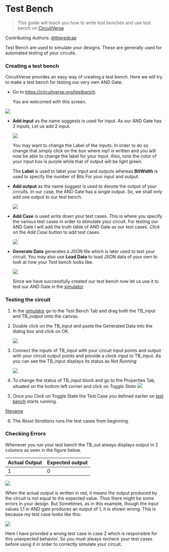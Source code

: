 # Test Bench

> This guide will teach you how to write test benches and use test bench on [CircuitVerse](https://circuitverse.com/simulator)

Contributing Authors: [@theredcap](https://github.com/theredcap)

Test Bench are used to simulate your designs. These are generally used for automated testing of your circuits. 

### Creating a test bench

CircuitVerse provides an easy way of creating a test bench. Here we will try to make a test bench for testing our very own AND Gate.

* Go to <https://circuitverse.org/testbench>.

  You are welcomed with this screen.

![](images\testbench\welcome.png)

* **Add input** as the name suggests is used for input. As our AND Gate has 2 inputs, Let us add 2 input.

  ![](images\testbench\input.png)

  You may want to change the Label of the inputs. In order to do so change that simply click on the box where inp1 is written and you will now be able to change the label for your input. Also, note the color of your input box is purple while that of output will be light green.

  The **Label** is used to label your input and outputs whereas **BitWidth** is used to specify the number of Bits For your input and output.

* **Add output** as the name suggest is used to denote the output of your circuits. In our case, the AND Gate has a single output. So, we shall only add one output to our test bench.

  ![](images\testbench\output.png)

* **Add Case** is used write down your test cases. This is where you specify the various test cases in order to stimulate your circuit. For testing our AND Gate I will add the truth table of AND Gate as our test cases. *Click* on the *Add Case* button to add test cases.

  ![](images\testbench\test_cases.png)

* **Generate Data** generates a JSON file which is later used to test your circuit. You may also use **Load Data** to load JSON data of your own to look at how your Test bench looks like.

  ![](images\testbench\Test_JSON.png)

  Since we have successfully created our test bench now let us use it to test our AND Gate in the [simulator](https://circuitverse.org/simulator)

  

### Testing the circuit

1. In the [simulator](https://circuitverse.org/simulator) go to the Test Bench Tab and drag both the TB_input and TB_output onto the canvas.

2. Double click on the TB_input and paste the Generated Data into the dialog box and click on OK.

   ![](images\testbench\enter_JSON.png)

3. Connect the inputs of TB_input with your circuit input points and output with your circuit output points and provide a clock input to TB_input. As you can see the TB_input displays its status as *Not Running*

   ![](images\testbench\test_circuit.png)

4. To change the status of TB_input block and go to the Properties Tab, situated on the bottom left corner and click on *Toggle State*
   ![](images\testbench\toggle_state.png)

5. Once you Click on Toggle State the Test Case you defined earlier on [test bench](https://circuitverse.org/testbench) starts running.

[filename](/video/test_bench.mp4 ':include :type=video ')

6. The *Reset Iterations* runs the test cases from beginning.



### Checking Errors

Whenever you run your test bench the TB_out always displays output in 2 columns as seen in the figure below.

| Actual Output | Expected output |
| ------------- | --------------- |
| 1             | 0               |

![](images\testbench\TB_out.png)

When the actual output is written in red, it means the output produced by the circuit is not equal to the expected value. Thus there might be some errors in your design. But Sometimes, as in this example, though the input values 1,1 in AND gate produces an output of 1, it is shown wrong. This is because my test case looks like this: 

![](images\testbench\wrong_test_case.png)

Here I have provided a wrong test case in case 2 which is responsible for this unexpected behavior. So you must always recheck your test cases before using it in order to correctly simulate your circuit.
